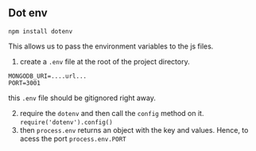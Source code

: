 ## Dot env
`npm install dotenv`

This allows us to pass the environment variables to the js files.

1. create a `.env` file at the root of the project directory.
```env
MONGODB_URI=....url...
PORT=3001
```

this `.env` file should be gitignored right away.

2. require the `dotenv` and then call the `config` method on it. `require('dotenv').config()`
3. then `process.env` returns an object with the key and values. Hence, to acess the port `process.env.PORT`